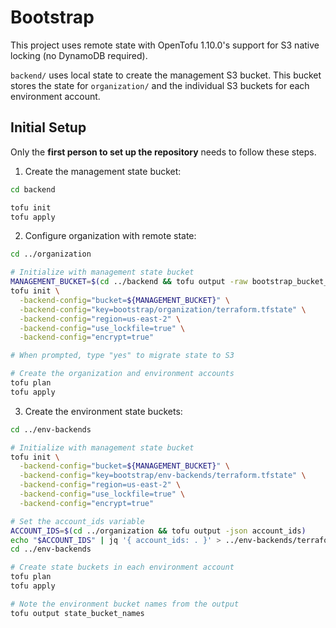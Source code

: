 # Bootstrap

This project uses remote state with OpenTofu 1.10.0's support for S3 native locking (no DynamoDB required).

`backend/` uses local state to create the management S3 bucket. This bucket stores the state for `organization/` and the individual S3 buckets for each environment account.

## Initial Setup

Only the **first person to set up the repository** needs to follow these steps.

1. Create the management state bucket:

```bash
cd backend

tofu init
tofu apply
```

2. Configure organization with remote state:

```bash
cd ../organization

# Initialize with management state bucket
MANAGEMENT_BUCKET=$(cd ../backend && tofu output -raw bootstrap_bucket_name)
tofu init \
  -backend-config="bucket=${MANAGEMENT_BUCKET}" \
  -backend-config="key=bootstrap/organization/terraform.tfstate" \
  -backend-config="region=us-east-2" \
  -backend-config="use_lockfile=true" \
  -backend-config="encrypt=true"

# When prompted, type "yes" to migrate state to S3

# Create the organization and environment accounts
tofu plan
tofu apply
```

3. Create the environment state buckets:

```bash
cd ../env-backends

# Initialize with management state bucket
tofu init \
  -backend-config="bucket=${MANAGEMENT_BUCKET}" \
  -backend-config="key=bootstrap/env-backends/terraform.tfstate" \
  -backend-config="region=us-east-2" \
  -backend-config="use_lockfile=true" \
  -backend-config="encrypt=true"

# Set the account_ids variable
ACCOUNT_IDS=$(cd ../organization && tofu output -json account_ids)
echo "$ACCOUNT_IDS" | jq '{ account_ids: . }' > ../env-backends/terraform.tfvars.json
cd ../env-backends

# Create state buckets in each environment account
tofu plan
tofu apply

# Note the environment bucket names from the output
tofu output state_bucket_names
```
